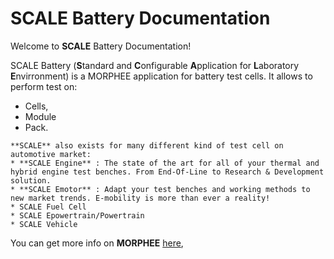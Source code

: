 # SCALE Battery Documentation

 Welcome to **SCALE** Battery Documentation!
 
 SCALE Battery (**S**tandard and **C**onfigurable **A**pplication for **L**aboratory **E**nvirronment) is a MORPHEE application for battery test cells. It allows to perform test on: 
* Cells,
* Module
* Pack.

```{note}
**SCALE** also exists for many different kind of test cell on automotive market:
* **SCALE Engine** : The state of the art for all of your thermal and hybrid engine test benches. From End-Of-Line to Research & Development solution.
* **SCALE Emotor** : Adapt your test benches and working methods to new market trends. E-mobility is more than ever a reality!
* SCALE Fuel Cell
* SCALE Epowertrain/Powertrain
* SCALE Vehicle
```

You can get more info on **MORPHEE** [here](https://ehttps://morphee.fev.com),